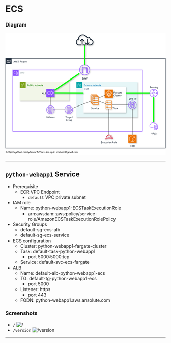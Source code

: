 # ECS

### Diagram
![ECS](./../images/app-infra-ecs.png)

---
## `python-webapp1` Service

- Prerequisite
    - ECR VPC Endpoint
        - `default` VPC private subnet
- IAM role
    - Name: python-webapp1-ECSTaskExecutionRole
        - arn:aws:iam::aws:policy/service-role/AmazonECSTaskExecutionRolePolicy
- Security Groups
    - default-sg-ecs-alb
    - default-sg-ecs-service
- ECS configuration
    - Cluster: python-webapp1-fargate-cluster
    - Task: default-task-python-webapp1
        - port 5000:5000:tcp
    - Service: default-svc-ecs-fargate
- ALB
    - Name: default-alb-python-webapp1-ecs
    - TG: default-tg-python-webapp1-ecs
        - port 5000
    - Listener: https
        - port 443
    - FQDN: python-webapp1.aws.ansolute.com

### Screenshots
- `/`
    ![`/`]()
- `/version`
    ![`/version`]()
---